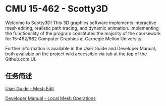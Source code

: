 # CMU 15-462 - Scotty3D 

Welcome to Scotty3D! This 3D graphics software implements interactive mesh
editing, realistic path tracing, and dynamic animation. Implementing the
functionality of the program constitutes the majority of the coursework for
15-462/662 Computer Graphics at Carnegie Mellon University.

Further information is available in the User Guide and Developer Manual, both
available on the project wiki accessible via tab at the top of the Github.com UI.

## 任务简述 

[User Guide - Mesh Edit](https://github.com/cmu462/Scotty3D/wiki/User-Guide-(MeshEdit)) 

[Developer Manual - Local Mesh Operations](https://github.com/cmu462/Scotty3D/wiki/Local-Mesh-Operations) 